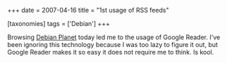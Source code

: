 +++
date = 2007-04-16
title = "1st usage of RSS feeds"

[taxonomies]
tags = ['Debian']
+++

Browsing [Debian Planet] today led me to the usage of Google Reader.
I've been ignoring this technology because I was too lazy to figure it
out, but Google Reader makes it so easy it does not require me to think.
Is kool.

  [Debian Planet]: http://planet.debian.org
